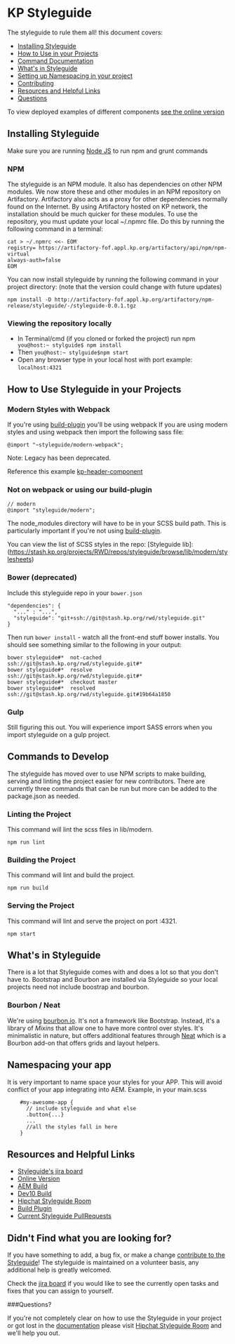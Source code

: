 # KP Styleguide

The styleguide to rule them all! this document covers:

* [Installing Styleguide](#installing)
* [How to Use in your Projects](#usage)
* [Command Documentation](#commands)
* [What's in Styleguide](#contents-styleguide)
* [Setting up Namespacing in your project](#namespacing)
* [Contributing](https://stash.kp.org/projects/RWD/repos/styleguide/browse/contributing.md)
* [Resources and Helpful Links](#resources)
* [Questions](#questions)

To view deployed examples of different components [see the online version](https://dev10.kaiserpermanente.org/styleguide/)

<a name="installing"></a>

## Installing Styleguide
Make sure you are running [Node JS](https://nodejs.org/en/blog/release/v0.10.42/) to run npm and grunt commands

### NPM

The styleguide is an NPM module.  It also has dependencies on other NPM modules.  We now store these and other modules in an NPM repository on Artifactory.  Artifactory also acts as a proxy for other dependencies normally found on the Internet.  By using Artifactory hosted on KP network, the installation should be much quicker for these modules.  To use the repository, you must update your local ~/.npmrc file.  Do this by running the following command in a terminal:

    cat > ~/.npmrc <<- EOM
    registry= https://artifactory-fof.appl.kp.org/artifactory/api/npm/npm-virtual
    always-auth=false
    EOM

You can now install styleguide by running the following command in your project directory: (note that the version could change with future updates)

    npm install -D http://artifactory-fof.appl.kp.org/artifactory/npm-release/styleguide/-/styleguide-0.0.1.tgz

### Viewing the repository locally

* In Terminal/cmd  (if you cloned or forked the project) run npm` you@host:~ stylguide$ npm install`
* Then `you@host:~ stylguide$npm start`
* Open any browser type in your local host with port example: `localhost:4321`

<a name="usage"></a>
## How to Use Styleguide in your Projects
### Modern Styles with Webpack

If you're using [build-plugin](https://stash.kp.org/projects/RWD/repos/build-plugin/browse) you'll be using webpack
If you are using modern styles and using webpack then import the following sass file:

    @import "~styleguide/modern-webpack";

Note: Legacy has been deprecated.

Reference this example [kp-header-component](https://stash.kp.org/projects/CDS/repos/kp-header-component/browse)

### Not on webpack or using our build-plugin

    // modern
    @import "styleguide/modern";

The node_modules directory will have to be in your SCSS build path. This is particularly important if you're not using [build-plugin](https://stash.kp.org/projects/RWD/repos/build-plugin/browse).

You can view the list of SCSS styles in the repo: [Styleguide lib]:(https://stash.kp.org/projects/RWD/repos/styleguide/browse/lib/modern/stylesheets)

### Bower (deprecated)

Include this styleguide repo in your `bower.json`

    "dependencies": {
      "..." : "...",
      "styleguide": "git+ssh://git@stash.kp.org/rwd/styleguide.git"
    }

Then run `bower install` - watch all the front-end stuff bower installs. You should see something similar to the following in your output:

    bower styleguide#*  not-cached ssh://git@stash.kp.org/rwd/styleguide.git#*
    bower styleguide#*  resolve ssh://git@stash.kp.org/rwd/styleguide.git#*
    bower styleguide#*  checkout master
    bower styleguide#*  resolved ssh://git@stash.kp.org/rwd/styleguide.git#19b64a1850

### Gulp

Still figuring this out. You will experience import SASS errors when you import styleguide on a gulp project.

<a name="commands"></a>
## Commands to Develop
The styleguide has moved over to use NPM scripts to make building, serving and linting the project easier for new contributors. There are currently three commands that can be run but more can be added to the package.json as needed.

### Linting the Project
  This command will lint the scss files in lib/modern.

    npm run lint

### Building the Project
  This command will lint and build the project.

    npm run build

### Serving the Project
  This command will lint and serve the project on port :4321.

    npm start


<a name="contents-styleguide"></a>
## What's in Styleguide
There is a lot that Styleguide comes with and does a lot so that you don't have to. Bootstrap and Bourbon are installed via Styleguide so your local projects need not include boostrap and bourbon.

### Bourbon / Neat

We're using [bourbon.io](http://bourbon.io/). It's not a framework like Bootstrap. Instead, it's a library of _Mixins_ that allow one to have more control over styles. It's minimalistic in nature, but offers additional features through [Neat](http://neat.bourbon.io/) which is a Bourbon add-on that offers grids and layout helpers.

<a name="namespacing"></a>
## Namespacing your app
It is very important to name space your styles for your APP. This will avoid conflict of your app integrating into AEM. Example, in your main.scss

        #my-awesome-app {
          // include styleguide and what else
          .button{...}
          ...
          //all the styles fall in here
        }

<a name="resources"></a>
## Resources and Helpful Links

* [Styleguide's jira board](https://jira.kp.org/browse/STYLE)
* [Online Version](http://dev10.kaiserpermanente.org/styleguide)
* [AEM Build](http://xlzxdap0035x.lvdc.kp.org:8888/job/rwd-styleguide-AEM/)
* [Dev10 Build](http://xlzxdap0035x.lvdc.kp.org:8888/job/rwd-styleguide-deploy-DEV10/)
* [Hipchat Styleguide Room](https://hipchat.kp.org/chat/room/19)
* [Build Plugin](https://stash.kp.org/projects/RWD/repos/build-plugin/browse)
* [Current Styleguide PullRequests](https://stash.kp.org/projects/RWD/repos/styleguide/pull-requests)


## Didn't Find what you are looking for?

If you have something to add, a bug fix, or make a change [contribute to the Styleguide](https://stash.kp.org/projects/RWD/repos/styleguide/browse/contributing.md)! The styleguide is maintained on a volunteer basis, any additional help is greatly welcomed.

Check the [jira board](https://jira.kp.org/browse/STYLE) if you would like to see the currently open tasks and fixes that you can assign to yourself.

<a name="questions"></a>
###Questions?

If you're not completely clear on how to use the Styleguide in your project or got lost in the [documentation](https://stash.kp.org/projects/RWD/repos/styleguide/browse/contributing.md)  please  visit [Hipchat Styleguide Room](https://hipchat.kp.org/chat/room/19) and we'll help you out.
